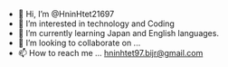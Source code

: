 - 👋 Hi, I’m @HninHtet21697
- 👀 I’m interested in technology and Coding
- 🌱 I’m currently learning Japan and English languages.
- 💞️ I’m looking to collaborate on ...
- 📫 How to reach me ... hninhtet97.bijr@gmail.com

<!---
HninHtet21697/HninHtet21697 is a ✨ special ✨ repository because its `README.md` (this file) appears on your GitHub profile.
You can click the Preview link to take a look at your changes.
--->
